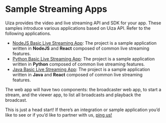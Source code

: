 # Sample Streaming Apps

Uiza provides the video and live streaming API and SDK for your app. These samples introduce various applications based on Uiza API. Refer to the following applications.

* [NodeJS Basic Live Streaming App](nodejs-live-streaming-app.md): The project is a sample application written in **NodeJS** and **React** composed of common live streaming features. 
* [Python Basic Live Streaming App](python-live-streaming-app.md): The project is a sample application written in **Python** composed of common live streaming features. 
* [Java Basic Live Streaming App](java-live-streaming-app.md): The project is a sample application written in **Java**  and **React** composed of common live streaming features. 

The web app will have two components: the broadcaster web app, to start a stream, and the viewer app, to list all broadcasts and playback the broadcast.

This is just a head start! If there’s an integration or sample application you’d like to see or if you’d like to partner with us, [ping us!](mailto:kevin@uiza.io)



